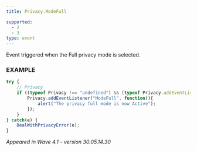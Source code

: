 ```yaml
---
title: Privacy.ModeFull

supported:
  - 2
  - 3
type: event
---
```

Event triggered when the Full privacy mode is selected.

### EXAMPLE

```javascript
try {
	// Privacy
	if ((typeof Privacy !== "undefined") && (typeof Privacy.addEventListener !== "undefined")) {
		Privacy.addEventListener("ModeFull", function(){
			alert("The privacy full mode is now Active");
		});
	}
} catch(e) {
	DealWithPrivacyError(e);
}
```

*Appeared in Wave 4.1 - version 30.05.14.30*